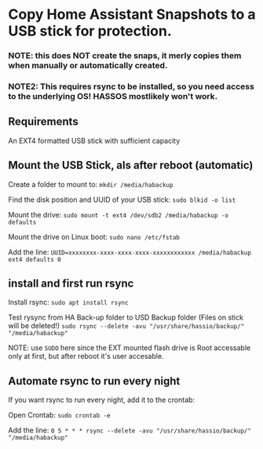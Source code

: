 # Copy Home Assistant Snapshots to a USB stick for protection.

### NOTE: this does NOT create the snaps, it merly copies them when manually or automatically created. 
### NOTE2: This requires rsync to be installed, so you need access to the underlying OS! HASSOS mostlikely won't work.

## Requirements
An EXT4 formatted USB stick with sufficient capacity

## Mount the USB Stick, als after reboot (automatic)

Create a folder to mount to:
`mkdir /media/habackup`

Find the disk position and UUID of your USB stick:
`sudo blkid -o list`

Mount the drive: 
`sudo mount -t ext4 /dev/sdb2 /media/habackup -o defaults`

Mount the drive on Linux boot:
`sudo nano /etc/fstab`

Add the line:
`UUID=xxxxxxxx-xxxx-xxxx-xxxx-xxxxxxxxxxxx /media/habackup ext4 defaults 0`

## install and first run rsync

Install rsync:
`sudo apt install rsync`

Test rysync from HA Back-up folder to USD Backup folder (Files on stick will be deleted!)
`sudo rsync --delete -avu "/usr/share/hassio/backup/" "/media/habackup"`

NOTE: use `SUDO` here since the EXT mounted flash drive is Root accessable only at first, but after reboot it's user accesable.

## Automate rsync to run every night

If you want rsync to run every night, add it to the crontab:

Open Crontab:
`sudo crontab -e`

Add the line:
`0 5 * * * rsync --delete -avu "/usr/share/hassio/backup/" "/media/habackup"`
